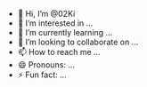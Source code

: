 - 👋 Hi, I’m @02Ki
- 👀 I’m interested in ...
- 🌱 I’m currently learning ...
- 💞️ I’m looking to collaborate on ...
- 📫 How to reach me ...
- 😄 Pronouns: ...
- ⚡ Fun fact: ...

<!---
02Ki/02Ki is a ✨ special ✨ repository because its `README.md` (this file) appears on your GitHub profile.
You can click the Preview link to take a look at your changes.
--->
